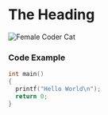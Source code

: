 # The Heading

![Female Coder Cat](https://octodex.github.com/images/femalecodertocat.png)

### Code Example
```C++
int main()
{
  printf("Hello World\n");
  return 0;
}
```
